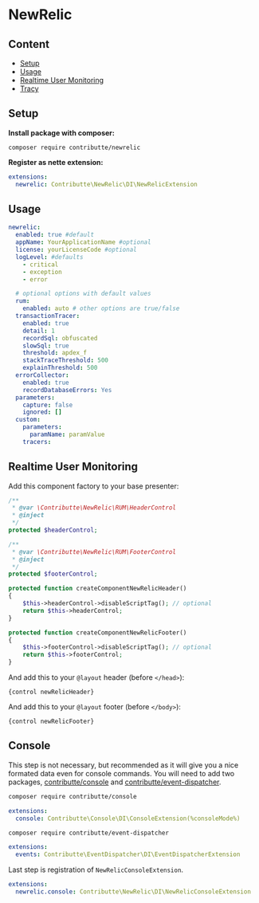 # NewRelic

## Content

- [Setup](#setup)
- [Usage](#usage)
- [Realtime User Monitoring](#realtime-user-monitoring)
- [Tracy](#tracy)

## Setup

**Install package with composer:**

```
composer require contributte/newrelic
```

**Register as nette extension:**

```yaml
extensions:
  newrelic: Contributte\NewRelic\DI\NewRelicExtension
```

## Usage

```yaml
newrelic:
  enabled: true #default
  appName: YourApplicationName #optional
  license: yourLicenseCode #optional
  logLevel: #defaults
    - critical
    - exception
    - error

  # optional options with default values
  rum:
    enabled: auto # other options are true/false
  transactionTracer:
    enabled: true
    detail: 1
    recordSql: obfuscated
    slowSql: true
    threshold: apdex_f
    stackTraceThreshold: 500
    explainThreshold: 500
  errorCollector:
    enabled: true
    recordDatabaseErrors: Yes
  parameters:
    capture: false
    ignored: []
  custom:
    parameters:
      paramName: paramValue
    tracers:
```

## Realtime User Monitoring

Add this component factory to your base presenter:

```php
/**
 * @var \Contributte\NewRelic\RUM\HeaderControl
 * @inject
 */
protected $headerControl;

/**
 * @var \Contributte\NewRelic\RUM\FooterControl
 * @inject
 */
protected $footerControl;

protected function createComponentNewRelicHeader()
{
    $this->headerControl->disableScriptTag(); // optional
    return $this->headerControl;
}

protected function createComponentNewRelicFooter()
{
    $this->footerControl->disableScriptTag(); // optional
    return $this->footerControl;
}
```

And add this to your `@layout` header (before `</head>`):

```smarty
{control newRelicHeader}
```

And add this to your `@layout` footer (before `</body>`):

```smarty
{control newRelicFooter}
```

## Console
This step is not necessary, but recommended as it will give you a nice formated data even for console commands.
You will need to add two packages, [contributte/console](https://github.com/contributte/console) and [contributte/event-dispatcher](https://github.com/contributte/event-dispatcher).
```bash
composer require contributte/console
```

```yaml
extensions:
  console: Contributte\Console\DI\ConsoleExtension(%consoleMode%)
```

```bash
composer require contributte/event-dispatcher
```

```yaml
extensions:
  events: Contributte\EventDispatcher\DI\EventDispatcherExtension
```

Last step is registration of `NewRelicConsoleExtension`.

```yaml
extensions:
  newrelic.console: Contributte\NewRelic\DI\NewRelicConsoleExtension
```
